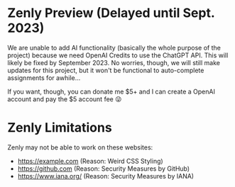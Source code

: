 # Zenly Preview (Delayed until Sept. 2023)
We are unable to add AI functionality (basically the whole purpose of the project) because we need OpenAI Credits to use the ChatGPT API. This will likely be fixed by September 2023. No worries, though, we will still make updates for this project, but it won't be functional to auto-complete assignments for awhile... </br>

If you want, though, you can donate me $5+ and I can create a OpenAI account and pay the $5 account fee 😜

# Zenly Limitations
Zenly may not be able to work on these websites: </br>
- https://example.com (Reason: Weird CSS Styling) </br>
- https://github.com (Reason: Security Measures by GitHub) </br>
- https://www.iana.org/ (Reason: Security Measures by IANA) </br>
